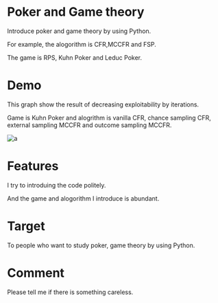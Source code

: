 # Poker and Game theory

Introduce poker and game theory by using Python.

For example, the alogorithm is CFR,MCCFR and FSP.

The game is RPS, Kuhn Poker and Leduc Poker.

# Demo

This graph show the result of decreasing exploitability by iterations.

Game is Kuhn Poker and alogrithm is vanilla CFR, chance sampling CFR, external sampling MCCFR and outcome sampling MCCFR.

![a](https://user-images.githubusercontent.com/63486375/166084786-10b2d61b-1a02-470e-b567-7dc7a740bda1.png)

# Features

I try to introduing the code politely.

And the game and alogorithm I introduce is abundant.

# Target

To people who want to study poker, game theory by using Python.

# Comment

Please tell me if there is something careless.


